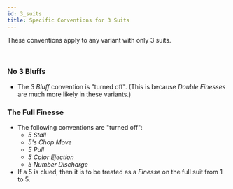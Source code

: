 ```yaml
---
id: 3_suits
title: Specific Conventions for 3 Suits
---
```


These conventions apply to any variant with only 3 suits.

<br />

### No 3 Bluffs

- The *3 Bluff* convention is "turned off". (This is because *Double Finesses* are much more likely in these variants.)

### The Full Finesse

- The following conventions are "turned off":
  - *5 Stall*
  - *5's Chop Move*
  - *5 Pull*
  - *5 Color Ejection*
  - *5 Number Discharge*
- If a 5 is clued, then it is to be treated as a *Finesse* on the full suit from 1 to 5.
